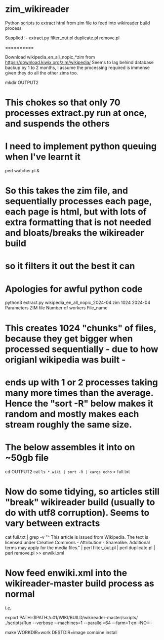 # zim_wikireader
Python scripts to extract html from zim file to feed into wikireader build process

Supplied :-
	extract.py
	filter_out.pl
	duplicate.pl
	remove.pl

==========

Download wikipedia_en_all_nopic_*zim from  https://download.kiwix.org/zim/wikipedia/
Seems to lag behind database backup by 1 to 2 months, I assume the processing required is immense given they do all the other zims too.

mkdir OUTPUT2

# This chokes so that only 70 processes extract.py run at once, and suspends the others 
# I need to implement python queuing when I've learnt it

perl watcher.pl &


# So this takes the zim file, and sequentially processes each page, each page is html, but with lots of extra formatting that is not needed and bloats/breaks the wikireader build
# so it filters it out the best it can
# Apologies for awful python code

python3 extract.py wikipedia_en_all_nopic_2024-04.zim 1024 2024-04
	Parameters 
		ZIM file
		Number of workers
		File_name

# This creates 1024 "chunks" of files, because they get bigger when processed sequentially - due to how origianl wikipedia was built -
# ends up with 1 or 2 processes taking many more times than the average.  Hence the "sort -R" below makes it random and mostly makes each stream roughly the same size.

# The below assembles it into on ~50gb file

cd OUTPUT2
cat `ls *.wiki | sort -R | xargs echo` > full.txt

# Now do some tidying, so articles still "break" wikireader build (usually to do with utf8 corruption).  Seems to vary between extracts

cat full.txt | grep -v "^    This article is issued from Wikipedia. The text is licensed under Creative Commons - Attribution - Sharealike. Additional terms may apply for the media files." |  perl filter_out.pl |  perl duplicate.pl |  perl remove.pl >> enwiki.xml

# Now feed enwiki.xml into the wikireader-master build process as normal

i.e.

export PATH=$PATH:/u01/WIKI/BUILD/wikireader-master/scripts/
./scripts/Run --verbose --machines=1 --parallel=64 --farm=1 en:::NO::::

make WORKDIR=work DESTDIR=image combine install


